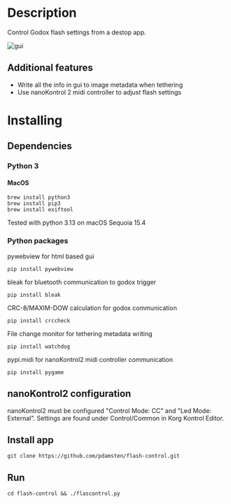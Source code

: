 # Description

Control Godox flash settings from a destop app.

![gui](https://petridamsten.com/media/flash-control.png "GUI")

## Additional features

- Write all the info in gui to image metadata when tethering
- Use nanoKontrol 2 midi controller to adjust flash settings

# Installing
## Dependencies
### Python 3
#### MacOS
    brew install python3
    brew install pip3
    brew install exiftool
    
Tested with python 3.13 on macOS Sequoia 15.4

### Python packages

pywebview for html based gui

    pip install pywebview

bleak for bluetooth communication to godox trigger

    pip install bleak

CRC-8/MAXIM-DOW calculation for godox communication
    
    pip install crccheck

File change monitor for tethering metadata writing

    pip install watchdog

pypi.midi for nanoKontrol2 midi controller communication

    pip install pygame

## nanoKontrol2 configuration

nanoKontrol2 must be configured "Control Mode: CC" and "Led Mode: External". Settings are found under Control/Common in Korg Kontrol Editor.

## Install app

    git clone https://github.com/pdamsten/flash-control.git

## Run

    cd flash-control && ./flascontrol.py
